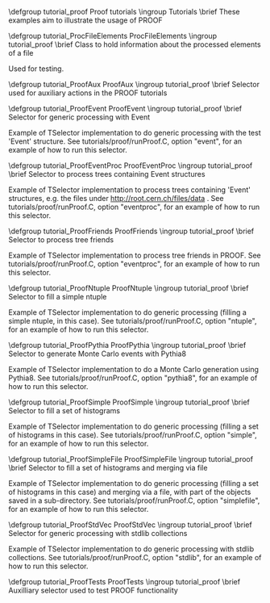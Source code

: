 \defgroup tutorial_proof Proof tutorials
\ingroup Tutorials
\brief These examples aim to illustrate the usage of PROOF


\defgroup tutorial_ProcFileElements ProcFileElements
\ingroup tutorial_proof
\brief Class to hold information about the processed elements of a file

Used for testing.

\defgroup tutorial_ProofAux ProofAux
\ingroup tutorial_proof
\brief Selector used for auxiliary actions in the PROOF tutorials

\defgroup tutorial_ProofEvent ProofEvent
\ingroup tutorial_proof
\brief Selector for generic processing with Event

Example of TSelector implementation to do generic
processing with the test 'Event' structure.
See tutorials/proof/runProof.C, option "event", for an
example of how to run this selector.

\defgroup tutorial_ProofEventProc ProofEventProc
\ingroup tutorial_proof
\brief Selector to process trees containing Event structures

Example of TSelector implementation to process trees
containing 'Event' structures, e.g. the files under
http://root.cern.ch/files/data .
See tutorials/proof/runProof.C, option "eventproc", for
an example of how to run this selector.

\defgroup tutorial_ProofFriends ProofFriends
\ingroup tutorial_proof
\brief Selector to process tree friends

Example of TSelector implementation to process tree friends in PROOF.
See tutorials/proof/runProof.C, option "eventproc", for
an example of how to run this selector.

\defgroup tutorial_ProofNtuple ProofNtuple
\ingroup tutorial_proof
\brief Selector to fill a simple ntuple

Example of TSelector implementation to do generic processing
(filling a simple ntuple, in this case).
See tutorials/proof/runProof.C, option "ntuple", for an
example of how to run this selector.

\defgroup tutorial_ProofPythia ProofPythia
\ingroup tutorial_proof
\brief Selector to generate Monte Carlo events with Pythia8

Example of TSelector implementation to do a Monte Carlo
generation using Pythia8.
See tutorials/proof/runProof.C, option "pythia8", for an
example of how to run this selector.

\defgroup tutorial_ProofSimple ProofSimple
\ingroup tutorial_proof
\brief Selector to fill a set of histograms

Example of TSelector implementation to do generic processing (filling a
set of histograms in this case).
See tutorials/proof/runProof.C, option "simple", for an
example of how to run this selector.

\defgroup tutorial_ProofSimpleFile ProofSimpleFile
\ingroup tutorial_proof
\brief Selector to fill a set of histograms and merging via file

Example of TSelector implementation to do generic processing
(filling a set of histograms in this case) and merging via
a file, with part of the objects saved in a sub-directory.
See tutorials/proof/runProof.C, option "simplefile", for an
example of how to run this selector.

\defgroup tutorial_ProofStdVec ProofStdVec
\ingroup tutorial_proof
\brief Selector for generic processing with stdlib collections

Example of TSelector implementation to do generic
processing with stdlib collections.
See tutorials/proof/runProof.C, option "stdlib", for an
example of how to run this selector.

\defgroup tutorial_ProofTests ProofTests
\ingroup tutorial_proof
\brief Auxilliary selector used to test PROOF functionality
